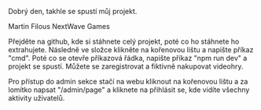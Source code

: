 Dobrý den, takhle se spustí můj projekt.

Martin Filous NextWave Games

Přejděte na github, kde si stáhnete celý projekt, poté co ho stáhnete ho extrahujete. Následně ve složce klikněte na kořenovou lištu a napište příkaz "cmd". Poté co se otevře příkazová řádka, napište příkaz "npm run dev" a projekt se spustí. Můžete se zaregistrovat a fiktivně nakupovat videohry.

Pro přístup do admin sekce stačí na webu kliknout na kořenovou lištu a za lomítko napsat "/admin/page" a kliknete na přihlásit se, kde vidíte všechny aktivity uživatelů.

